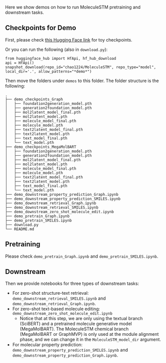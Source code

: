 Here we show demos on how to run MoleculeSTM pretraining and downstream tasks.

## Checkpoints for Demo

First, please check [this Hugging Face link](https://huggingface.co/chao1224/MoleculeSTM/tree/main/demo) for toy checkpoints.

Or you can run the following (also in `download.py`):
```
from huggingface_hub import HfApi, hf_hub_download
api = HfApi()
snapshot_download(repo_id="chao1224/MoleculeSTM", repo_type="model", local_dir='.', allow_patterns="*demo*")
```

Then move the folders under `demos` to this folder. The folder structure is the following:
```
.
├── demo_checkpoints_Graph
│   ├── foundation2generation_model.pth
│   ├── generation2foundation_model.pth
│   ├── mol2latent_model_final.pth
│   ├── mol2latent_model.pth
│   ├── molecule_model_final.pth
│   ├── molecule_model.pth
│   ├── text2latent_model_final.pth
│   ├── text2latent_model.pth
│   ├── text_model_final.pth
│   └── text_model.pth
├── demo_checkpoints_MegaMolBART
│   ├── foundation2generation_model.pth
│   ├── generation2foundation_model.pth
│   ├── mol2latent_model_final.pth
│   ├── mol2latent_model.pth
│   ├── molecule_model_final.pth
│   ├── molecule_model.pth
│   ├── text2latent_model_final.pth
│   ├── text2latent_model.pth
│   ├── text_model_final.pth
│   └── text_model.pth
├── demo_downstream_property_prediction_Graph.ipynb
├── demo_downstream_property_prediction_SMILES.ipynb
├── demo_downstream_retrieval_Graph.ipynb
├── demo_downstream_retrieval_SMILES.ipynb
├── demo_downstream_zero_shot_molecule_edit.ipynb
├── demo_pretrain_Graph.ipynb
├── demo_pretrain_SMILES.ipynb
├── download.py
└── README.md
```

## Pretraining

Please check `demo_pretrain_Graph.ipynb` and `demo_pretrain_SMILES.ipynb`.

## Downstream

Then we provide notebooks for three types of downstream tasks:
- For zero-shot structure-text retrieval: `demo_downstream_retrieval_SMILES.ipynb` and `demo_downstream_retrieval_Graph.ipynb`.
- For zero-shot text-based molecule editing: `demo_downstream_zero_shot_molecule_edit.ipynb`
    - Notice that at this step, we are only using the textual branch (SciBERT) and a pretrained molecule generative model (MegaMolBART). The MoleculeSTM chemical branch (MegaMolBART or GraphMVP) is only used at the module alignment phase, and we can change it in the `MoleculeSTM_model_dir` argument.
- For molecular property prediction: `demo_downstream_property_prediction_SMILES.ipynb` and `demo_downstream_property_prediction_Graph.ipynb`.
